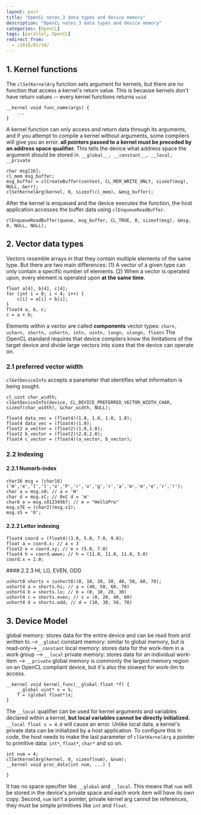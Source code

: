 ```yaml
---
layout: post
title: "OpenCL notes_3 data types and device memory"
description: "OpenCL notes_3 data types and device memory"
categories: [OpenCL]
tags: [parallel, OpenCL]
redirect_from:
  - /2018/01/18/
---
```


## 1. Kernel functions
The `clSetKernelArg` function sets argument for kernels, but there are no function that access a kernel's return value. This is because kernels don't have return values -- every kernel functions returns `void`
```
__kernel void func_name(args) {
    ...
}
```
A kernel function can only access and return data through its arguments, and if you attempt to compile a kernel without arguments, some compilers will give you an error. **all pointers passed to a kernel must be preceded by an address space qualifier.**
This tells the device what address space the argument should be stored in. `__global__, __constant__, __local, __private`
```
char msg[16];
cl_mem msg_buffer;
msg_buffer = clCreateBuffer(context, CL_MEM_WRITE_ONLY, sizeof(msg), NULL, &err);
clSetKernelArg(kernel, 0, sizeof(cl_mem), &msg_buffer);
```
After the kernel is enqueued and the device executes the function, the host application accesses the buffer data using `clEnqueueReadBuffer`.
```
clEnqueueReadBuffer(queue, msg_buffer, CL_TRUE, 0, sizeof(msg), &msg, 0, NULL, NULL);
```

## 2. Vector data types
Vectors resemble arrays in that they contain multiple elements of the same type. But there are two main differences:
(1) A vector of a given type can only contain a specific number of elements.
(2) When a vector is operated upon, every element is operated upon **at the same time**.

```
float a[4], b[4], c[4];
for (int i = 0; i < 4; i++) {
    c[i] = a[i] + b[i];
}
float4 a, b, c;
c = a + b;
```
Elements within a vector are called **components**
vector types:
`charn, ucharn, shortn, ushortn, intn, uintn, longn, ulongn, floatn`
The OpenCL standard requires that device compilers know the limitations of the target device and divide large vectors into sizes that the device can operate on. 
### 2.1 preferred vector width
`clGetDeviceInfo` accepts a parameter that identifies what information is being sought. 
```
cl_uint char_width;
clGetDeviceInfo(device, CL_DEVICE_PREFERRED_VECTOR_WIDTH_CHAR, sizeof(char_width), &char_width, NULL);
```
```
float4 data_vec = (float4)(1.0, 1.0, 1.0, 1.0);
float4 data_vec = (float4)(1.0);
float2 a_vector = (float2)(1.0,1.0);
float2 b_vector = (float2)(2.0,2.0);
float4 c_vector = (float4)(a_vector, b_vector);
```
### 2.2 Indexing
#### 2.2.1 Numerb-index
```
char16 msg = (char16)('H','e','l','l','o','P','r','o','g','r','a','m','m','e','r','!');
char a = msg.s0; // a = 'H'
char d = msg.sC; // 0xC d = 'm'
char8 e = msg.s01234567; // e = "HelloPro"
msg.s7E = (char2)(msg.s1);
msg.s5 = 'O';
```
#### 2.2.2 Letter indexing
```
float4 coord = (float4)(3.0, 5.0, 7.0, 9.0);
float a = coord.x; // a = 3
float2 e = coord.xy; // e = (5.0, 7.0)
float4 h = coord.wwwx; // h = (11.0, 11.0, 11.0, 5.0)
coord.x = 2.0;
```
####.2.2.3 HI, LO, EVEN, ODD
```
ushort8 shorts = (ushort8)(0, 10, 20, 30, 40, 50, 60, 70);
ushort4 a = shorts.hi; // a = (40, 50, 60, 70)
ushort4 b = shorts.lo; // b = (0, 10, 20, 30)
ushort4 c = shorts.even; // c = (0, 20, 40, 60)
ushort4 d = shorts.odd; // d = (10, 30, 50, 70)
```
## 3. Device Model
global memory: stores data for the entire device and can be read from and written to.-->`__global`
constant memory: similar to global memory, but is read-only-->`__constant`
local memory: stores data for the work-item in a work group --> `__local`
private memory: stores data for an individual work-item
--> `__private`
global memory is commonly the largest memory region on an OpenCL compliant device, but it's also the slowest for work-itm to access.
```
__kernel void kernel_func(__global float *f) {
    __global uint* x = 5;
    f = (global float*)x;
}
```
The `__local` qualifier can be used for kernel arguments and variables declared within a kernel, **but local variables cannot be directly initialized.**
`__local float x = 4.0` will cause an error.
Unlike local data, a kernel's private data can be initialized by a host application. To configure this in code, the host needs to make the last parameter of `clSetKernelArg` a pointer to primitive data: `int*`, `float*`, `char*` and so on.
```
int num = 4;
clSetKernelArg(kernel, 0, sizeof(num), &num);
__kernel void proc_data(int num, ...) {

}
```
It has no space specifier like `__global` and `__local`. This means that `num` will be stored in the device's private space and each work item will have its own copy. Second, `num` isn't a pointer, private kernel arg cannot be references, they must be simple primitives like `int` and `float`. 